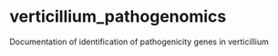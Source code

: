 # verticillium_pathogenomics
Documentation of identification of pathogenicity genes in verticillium
